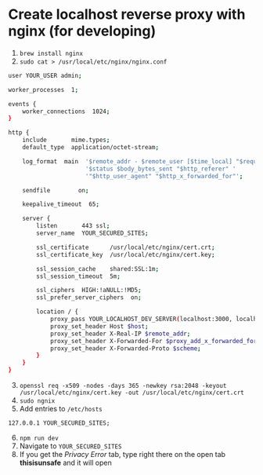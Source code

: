 # Create localhost reverse proxy with nginx (for developing)


1.  `brew install nginx`
2.  `sudo cat > /usr/local/etc/nginx/nginx.conf`


```sh
user YOUR_USER admin;

worker_processes  1;

events {
    worker_connections  1024;
}

http {
    include       mime.types;
    default_type  application/octet-stream;

    log_format  main  '$remote_addr - $remote_user [$time_local] "$request" '
                      '$status $body_bytes_sent "$http_referer" '
                      '"$http_user_agent" "$http_x_forwarded_for"';

    sendfile        on;

    keepalive_timeout  65;

    server {
        listen       443 ssl;
        server_name  YOUR_SECURED_SITES;

        ssl_certificate      /usr/local/etc/nginx/cert.crt;
        ssl_certificate_key  /usr/local/etc/nginx/cert.key;

        ssl_session_cache    shared:SSL:1m;
        ssl_session_timeout  5m;

        ssl_ciphers  HIGH:!aNULL:!MD5;
        ssl_prefer_server_ciphers  on;

        location / {
            proxy_pass YOUR_LOCALHOST_DEV_SERVER(localhost:3000, localhost:9000...);
            proxy_set_header Host $host;
            proxy_set_header X-Real-IP $remote_addr;
            proxy_set_header X-Forwarded-For $proxy_add_x_forwarded_for;
            proxy_set_header X-Forwarded-Proto $scheme;
        }
    }
}
```

3.  `openssl req -x509 -nodes -days 365 -newkey rsa:2048 -keyout /usr/local/etc/nginx/cert.key -out /usr/local/etc/nginx/cert.crt`
4.  `sudo ngnix`
5.  Add entries to `/etc/hosts`

```
127.0.0.1 YOUR_SECURED_SITES;
```

6.  `npm run dev`
7.  Navigate to `YOUR_SECURED_SITES`
8.  If you get the *Privacy Error* tab, type right there on the open tab **thisisunsafe** and it will open
